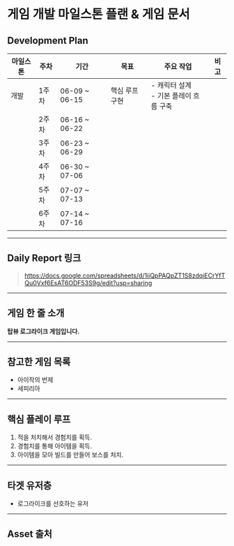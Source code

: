 
# 게임 개발 마일스톤 플랜 & 게임 문서

## Development Plan

| 마일스톤 | 주차 | 기간 | 목표 | 주요 작업 | 비고 |
|----------|------|-------|-------|------------|------|
| 개발 | 1주차 | 06-09 ~ 06-15 | 핵심 루프 구현 | - 캐릭터 설계<br>- 기본 플레이 흐름 구축 |  |
|  | 2주차 | 06-16 ~ 06-22 |  | |  |
|  | 3주차 | 06-23 ~ 06-29 |  | |  |
|  | 4주차 | 06-30 ~ 07-06 |  | |  |
|  | 5주차 | 07-07 ~ 07-13 |  | |  |
|  | 6주차 | 07-14 ~ 07-16 |  | |  |

---

## Daily Report 링크

> https://docs.google.com/spreadsheets/d/1iiQpPAQpZT1S8zdqiECrYfTQu0Vxf6EsAT6ODF53S9g/edit?usp=sharing

---

## 게임 한 줄 소개

**탑뷰 로그라이크 게임입니다.**

---

## 참고한 게임 목록

- 아이작의 번제
- 세피리아

---

## 핵심 플레이 루프

1. 적을 처치해서 경험치를 획득.
2. 경험치를 통해 아이템을 획득.
3. 아이템을 모아 빌드를 만들어 보스를 처치.

---

## 타겟 유저층

- 로그라이크를 선호하는 유저

---

## Asset 출처


